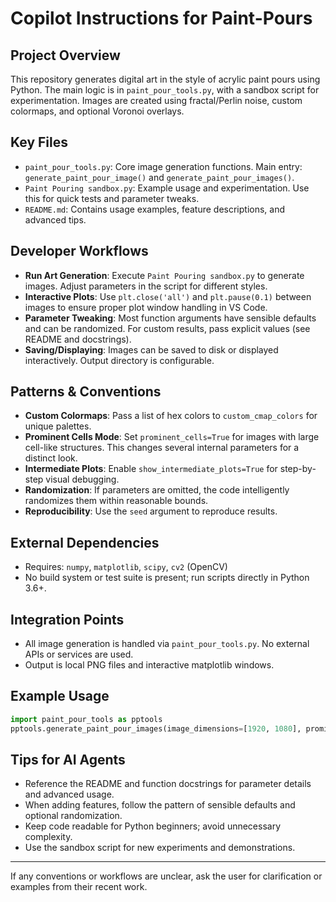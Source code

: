 # Copilot Instructions for Paint-Pours

## Project Overview
This repository generates digital art in the style of acrylic paint pours using Python. The main logic is in `paint_pour_tools.py`, with a sandbox script for experimentation. Images are created using fractal/Perlin noise, custom colormaps, and optional Voronoi overlays.

## Key Files
- `paint_pour_tools.py`: Core image generation functions. Main entry: `generate_paint_pour_image()` and `generate_paint_pour_images()`.
- `Paint Pouring sandbox.py`: Example usage and experimentation. Use this for quick tests and parameter tweaks.
- `README.md`: Contains usage examples, feature descriptions, and advanced tips.

## Developer Workflows
- **Run Art Generation**: Execute `Paint Pouring sandbox.py` to generate images. Adjust parameters in the script for different styles.
- **Interactive Plots**: Use `plt.close('all')` and `plt.pause(0.1)` between images to ensure proper plot window handling in VS Code.
- **Parameter Tweaking**: Most function arguments have sensible defaults and can be randomized. For custom results, pass explicit values (see README and docstrings).
- **Saving/Displaying**: Images can be saved to disk or displayed interactively. Output directory is configurable.

## Patterns & Conventions
- **Custom Colormaps**: Pass a list of hex colors to `custom_cmap_colors` for unique palettes.
- **Prominent Cells Mode**: Set `prominent_cells=True` for images with large cell-like structures. This changes several internal parameters for a distinct look.
- **Intermediate Plots**: Enable `show_intermediate_plots=True` for step-by-step visual debugging.
- **Randomization**: If parameters are omitted, the code intelligently randomizes them within reasonable bounds.
- **Reproducibility**: Use the `seed` argument to reproduce results.

## External Dependencies
- Requires: `numpy`, `matplotlib`, `scipy`, `cv2` (OpenCV)
- No build system or test suite is present; run scripts directly in Python 3.6+.

## Integration Points
- All image generation is handled via `paint_pour_tools.py`. No external APIs or services are used.
- Output is local PNG files and interactive matplotlib windows.

## Example Usage
```python
import paint_pour_tools as pptools
pptools.generate_paint_pour_images(image_dimensions=[1920, 1080], prominent_cells=True)
```

## Tips for AI Agents
- Reference the README and function docstrings for parameter details and advanced usage.
- When adding features, follow the pattern of sensible defaults and optional randomization.
- Keep code readable for Python beginners; avoid unnecessary complexity.
- Use the sandbox script for new experiments and demonstrations.

---
If any conventions or workflows are unclear, ask the user for clarification or examples from their recent work.
